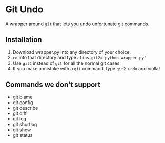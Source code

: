 Git Undo
========

A wrapper around `git` that lets you undo unfortunate git commands.

Installation
----

1. Download wrapper.py into any directory of your choice.
2. `cd` into that directory and type `alias git2='python wrapper.py'`
3. Use `git2` instead of `git` for all the normal git cases
4. If you make a mistake with a `git` command, type `git2 undo` and violla!

Commands we don't support
----

+ git blame
+ git config
+ git describe
+ git diff
+ git log
+ git shortlog
+ git show
+ git status